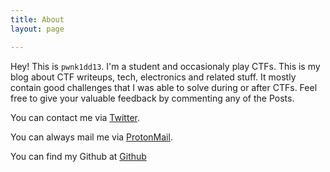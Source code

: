 ```yaml
---
title: About
layout: page

---
```

Hey! This is `pwnk1dd13`. I'm a student and occasionaly play CTFs. This is my blog about CTF writeups, tech, electronics and related stuff. It mostly contain good challenges that I was able to solve during or after CTFs. Feel free to give your valuable feedback by commenting any of the Posts. 

You can contact me via <a rel="me" target="_blank" href="https://twitter.com/hck4sks">Twitter</a>.

You can always mail me via [ProtonMail](mailto:pwnk1d113@protonmail.com).

You can find my Github at <a href="https://github.com/pwnk1dd13">Github</a>

<!--
Feel free to Join My Discord Server [Discord]

<iframe src="https://discordapp.com/widget?id=728150526503551007&theme=dark" width="350" height="500" allowtransparency="true" frameborder="0" align="middle"></iframe>
-->